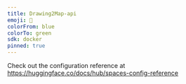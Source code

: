 ```yaml
---
title: Drawing2Map-api
emoji: 🎨
colorFrom: blue
colorTo: green
sdk: docker
pinned: true
---
```


Check out the configuration reference at https://huggingface.co/docs/hub/spaces-config-reference
